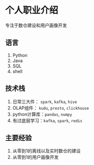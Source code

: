 # 个人职业介绍

专注于数仓建设和用户画像开发

## 语言
1. Python
2. Java
3. SQL
4. shell

## 技术栈
1. 日常三大件： `spark`, `kafka`, `hive`
2. OLAP组件： `kudu`, `presto`, `clickhouse`
3. python计算库：`pandas`, `numpy`
4. 有过底层学习：`kafka`, `spark`, `redis`

## 主要经验
1. 从零到1的离线以及实时数仓的建设
2. 从零到1的用户画像开发
